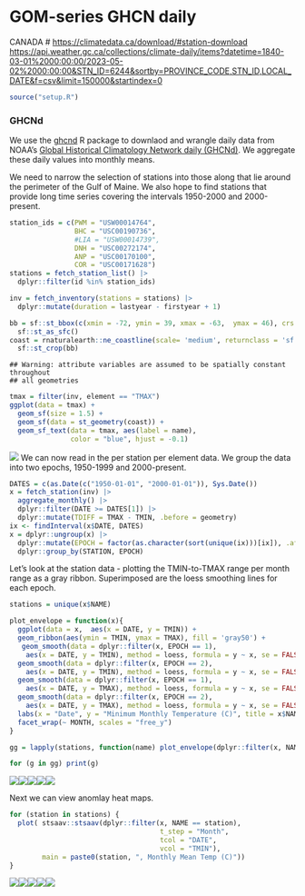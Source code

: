 GOM-series GHCN daily
================

CANADA \# <https://climatedata.ca/download/#station-download>
<https://api.weather.gc.ca/collections/climate-daily/items?datetime=1840-03-01%2000:00:00/2023-05-02%2000:00:00&STN_ID=6244&sortby=PROVINCE_CODE,STN_ID,LOCAL_DATE&f=csv&limit=150000&startindex=0>

``` r
source("setup.R")
```

### GHCNd

We use the [ghcnd](https://github.com/BigelowLab/ghcnd) R package to
downlaod and wrangle daily data from NOAA’s [Global Historical
Climatology Network daily
(GHCNd)](https://www.ncei.noaa.gov/products/land-based-station/global-historical-climatology-network-daily).
We aggregate these daily values into monthly means.

We need to narrow the selection of stations into those along that lie
around the perimeter of the Gulf of Maine. We also hope to find stations
that provide long time series covering the intervals 1950-2000 and
2000-present.

``` r
station_ids = c(PWM = "USW00014764",
                BHC = "USC00190736",
                #LIA = "USW00014739",
                DNH = "USC00272174",
                ANP = "USC00170100",
                COR = "USC00171628")
stations = fetch_station_list() |>
  dplyr::filter(id %in% station_ids)

inv = fetch_inventory(stations = stations) |>
  dplyr::mutate(duration = lastyear - firstyear + 1)

bb = sf::st_bbox(c(xmin = -72, ymin = 39, xmax = -63,  ymax = 46), crs = 4326) |>
  sf::st_as_sfc()
coast = rnaturalearth::ne_coastline(scale= 'medium', returnclass = 'sf') |>
  sf::st_crop(bb)
```

    ## Warning: attribute variables are assumed to be spatially constant throughout
    ## all geometries

``` r
tmax = filter(inv, element == "TMAX")
ggplot(data = tmax) +
  geom_sf(size = 1.5) +
  geom_sf(data = st_geometry(coast)) +
  geom_sf_text(data = tmax, aes(label = name), 
               color = "blue", hjust = -0.1)
```

![](README-ghcn_files/figure-gfm/unnamed-chunk-3-1.png)<!-- --> We can
now read in the per station per element data. We group the data into two
epochs, 1950-1999 and 2000-present.

``` r
DATES = c(as.Date(c("1950-01-01", "2000-01-01")), Sys.Date())
x = fetch_station(inv) |>
  aggregate_monthly() |>
  dplyr::filter(DATE >= DATES[1]) |>
  dplyr::mutate(TDIFF = TMAX - TMIN, .before = geometry)
ix <- findInterval(x$DATE, DATES)
x = dplyr::ungroup(x) |>
  dplyr::mutate(EPOCH = factor(as.character(sort(unique(ix)))[ix]), .after = DATE) |>
  dplyr::group_by(STATION, EPOCH) 
```

Let’s look at the station data - plotting the TMIN-to-TMAX range per
month range as a gray ribbon. Superimposed are the loess smoothing lines
for each epoch.

``` r
stations = unique(x$NAME)

plot_envelope = function(x){
  ggplot(data = x,  aes(x = DATE, y = TMIN)) +
  geom_ribbon(aes(ymin = TMIN, ymax = TMAX), fill = 'gray50') +
   geom_smooth(data = dplyr::filter(x, EPOCH == 1), 
    aes(x = DATE, y = TMIN), method = loess, formula = y ~ x, se = FALSE, color = "blue") +
  geom_smooth(data = dplyr::filter(x, EPOCH == 2), 
    aes(x = DATE, y = TMIN), method = loess, formula = y ~ x, se = FALSE, color = "orange") +
  geom_smooth(data = dplyr::filter(x, EPOCH == 1), 
    aes(x = DATE, y = TMAX), method = loess, formula = y ~ x, se = FALSE, color = "blue") +
  geom_smooth(data = dplyr::filter(x, EPOCH == 2), 
    aes(x = DATE, y = TMAX), method = loess, formula = y ~ x, se = FALSE, color = "orange") +
  labs(x = "Date", y = "Minimum Monthly Temperature (C)", title = x$NAME[1]) + 
  facet_wrap(~ MONTH, scales = "free_y") 
}

gg = lapply(stations, function(name) plot_envelope(dplyr::filter(x, NAME == name)))

for (g in gg) print(g)
```

![](README-ghcn_files/figure-gfm/unnamed-chunk-5-1.png)<!-- -->![](README-ghcn_files/figure-gfm/unnamed-chunk-5-2.png)<!-- -->![](README-ghcn_files/figure-gfm/unnamed-chunk-5-3.png)<!-- -->![](README-ghcn_files/figure-gfm/unnamed-chunk-5-4.png)<!-- -->![](README-ghcn_files/figure-gfm/unnamed-chunk-5-5.png)<!-- -->

Next we can view anomlay heat maps.

``` r
for (station in stations) {
  plot( stsaav::stsaav(dplyr::filter(x, NAME == station),
                                     t_step = "Month",
                                     tcol = "DATE",
                                     vcol = "TMIN"),
        main = paste0(station, ", Monthly Mean Temp (C)"))
}
```

![](README-ghcn_files/figure-gfm/unnamed-chunk-6-1.png)<!-- -->![](README-ghcn_files/figure-gfm/unnamed-chunk-6-2.png)<!-- -->![](README-ghcn_files/figure-gfm/unnamed-chunk-6-3.png)<!-- -->![](README-ghcn_files/figure-gfm/unnamed-chunk-6-4.png)<!-- -->![](README-ghcn_files/figure-gfm/unnamed-chunk-6-5.png)<!-- -->
